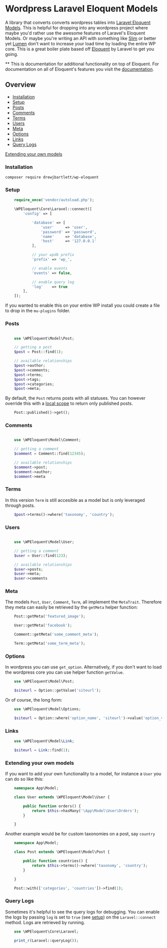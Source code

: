 # Wordpress Laravel Eloquent Models
A library that converts converts wordpress tables into [Laravel Eloquent Models](https://laravel.com/docs/5.3/eloquent). This is helpful for dropping into any wordpress project where maybe you'd rather use the awesome features of Laravel's Eloquent Models. Or maybe you're writing an API with something like [Slim](https://www.slimframework.com/) or better yet [Lumen](https://lumen.laravel.com/) don't want to increase your load time by loading the entire WP core. This is a great boiler plate based off [Eloquent](https://laravel.com/docs/5.3/eloquent) by Laravel to get you going.

** This is documentation for additional functionality on top of Eloquent. For documentation on all of Eloquent's features you visit the [documentation](https://laravel.com/docs/5.3/eloquent).

## Overview
 - [Installation](#installation)
 - [Setup](#setup)
 - [Posts](#posts)
 - [Comments](#comments)
 - [Terms](#terms)
 - [Users](#users)
 - [Meta](#meta)
 - [Options](#options)
 - [Links](#links)
 - [Query Logs](#query-logs)

[Extending your own models](#extending-your-own-models)

### Installation

    composer require drewjbartlett/wp-eloquent

### Setup

```php
    require_once('vendor/autoload.php');

    \WPEloquent\Core\Laravel::connect([
        'config' => [

            'database' => [
                'user'     => 'user',
                'password' => 'password',
                'name'     => 'database',
                'host'     => '127.0.0.1'
            ],

            // your wpdb prefix
            'prefix' => 'wp_',

            // enable events
            'events' => false,

            // enable query log
            'log'    => true
        ],
    ]);

```

If you wanted to enable this on your entire WP install you could create a file to drop in the `mu-plugins` folder.

### Posts

```php

    use \WPEloquent\Model\Post;

    // getting a post
    $post = Post::find(1);

    // available relationships
    $post->author;
    $post->comments;
    $post->terms;
    $post->tags;
    $post->categories;
    $post->meta;

```

By default, the `Post` returns posts with all statuses. You can however override this with a [local scope](https://laravel.com/docs/5.3/eloquent#query-scopes) to return only published posts.

```php
    Post::published()->get();
```

### Comments

```php

    use \WPEloquent\Model\Comment;

    // getting a comment
    $comment = Comment::find(12345);

    // available relationships
    $comment->post;
    $comment->author;
    $comment->meta

```

### Terms

In this version `Term` is still accesible as a model but is only leveraged through posts.

```php
    $post->terms()->where('taxonomy', 'country');
```

### Users

```php

    use \WPEloquent\Model\User;

    // getting a comment
    $user = User::find(123);

    // available relationships
    $user->posts;
    $user->meta;
    $user->comments

```

### Meta

The models `Post`, `User`, `Comment`, `Term`, all implement the `MetaTrait`. Therefore they meta can easily be retrieved by the `getMeta` helper function:

```php
    Post::getMeta('featured_image');

    User::getMeta('facebook');

    Comment::getMeta('some_comment_meta');

    Term::getMeta('some_term_meta');
```

### Options

In wordpress you can use `get_option`. Alternatively, if you don't want to load the wordpress core you can use helper function `getValue`.

```php
    use \WPEloquent\Model\Post;

    $siteurl = Option::getValue('siteurl');
```

Or of course, the long form:

```php
    use \WPEloquent\Model\Options;

    $siteurl = Option::where('option_name', 'siteurl')->value('option_value');
```


### Links

```php
    use \WPEloquent\Model\Link;

    $siteurl = Link::find(1);
```

### Extending your own models

If you want to add your own functionality to a model, for instance a `User` you can do so like this:

```php
    namespace App\Model;

    class User extends \WPEloquent\Model\User {

        public function orders() {
            return $this->hasMany('\App\Model\User\Orders');
        }

    }
```

Another example would be for custom taxonomies on a post, say `country`

```php
    namespace App\Model;

    class Post extends \WPEloquent\Model\Post {

        public function countries() {
            return $this->terms()->where('taxonomy', 'country');
        }

    }

    Post::with(['categories', 'countries'])->find(1);
```

### Query Logs

Sometimes it's helpful to see the query logs for debugging. You can enable the logs by passing `log` is set to `true` (see [setup](#setup)) on the `Laravel::connect` method. Logs are retrieved by running.

```php
    use \WPEloquent\Core\Laravel;

    print_r(Laravel::queryLog());

```
